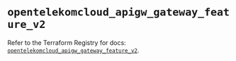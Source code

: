 # `opentelekomcloud_apigw_gateway_feature_v2`

Refer to the Terraform Registry for docs: [`opentelekomcloud_apigw_gateway_feature_v2`](https://registry.terraform.io/providers/opentelekomcloud/opentelekomcloud/1.36.45/docs/resources/apigw_gateway_feature_v2).
